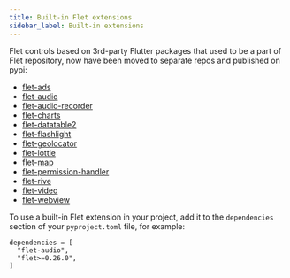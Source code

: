 ```yaml
---
title: Built-in Flet extensions
sidebar_label: Built-in extensions
---
```


Flet controls based on 3rd-party Flutter packages that used to be a part of Flet repository, now have been moved to separate repos and published on pypi:

* [flet-ads](https://pypi.org/project/flet-ads/)
* [flet-audio](https://pypi.org/project/flet-audio/)
* [flet-audio-recorder](https://pypi.org/project/flet-audio-recorder/)
* [flet-charts](https://pypi.org/project/flet-charts/)
* [flet-datatable2](https://pypi.org/project/flet-datatable2/)
* [flet-flashlight](https://pypi.org/project/flet-flashlight/)
* [flet-geolocator](https://pypi.org/project/flet-geolocator/)
* [flet-lottie](https://pypi.org/project/flet-lottie/)
* [flet-map](https://pypi.org/project/flet-map/)
* [flet-permission-handler](https://pypi.org/project/flet-permission-handler/)
* [flet-rive](https://pypi.org/project/flet-rive/)
* [flet-video](https://pypi.org/project/flet-video/)
* [flet-webview](https://pypi.org/project/flet-webview/)

To use a built-in Flet extension in your project, add it to the `dependencies` section of your `pyproject.toml` file, for example:

```
dependencies = [
  "flet-audio",
  "flet>=0.26.0",
]
```